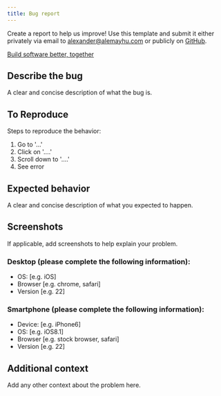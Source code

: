```yaml
---
title: Bug report
---
```


Create a report to help us improve! Use this template and submit it either privately via email to [alexander@alemayhu.com](mailto:alexander@alemayhu.com) or publicly on [GitHub](https://github.com/alemayhu/2anki.net/issues/new?assignees=&labels=&template=bug_report.md&title=).

[Build software better, together](https://github.com/alemayhu/2anki.net/issues/new?assignees=&labels=&template=bug_report.md&title=)

## **Describe the bug**

A clear and concise description of what the bug is.

## **To Reproduce**

Steps to reproduce the behavior:

1. Go to '...'
2. Click on '....'
3. Scroll down to '....'
4. See error

## **Expected behavior**

A clear and concise description of what you expected to happen.

## **Screenshots**

If applicable, add screenshots to help explain your problem.

### **Desktop (please complete the following information):**

- OS: [e.g. iOS]
- Browser [e.g. chrome, safari]
- Version [e.g. 22]

### **Smartphone (please complete the following information):**

- Device: [e.g. iPhone6]
- OS: [e.g. iOS8.1]
- Browser [e.g. stock browser, safari]
- Version [e.g. 22]

## **Additional context**

Add any other context about the problem here.